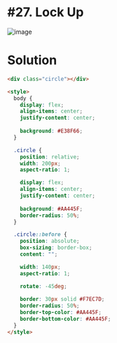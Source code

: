 # #27. Lock Up
![image](https://user-images.githubusercontent.com/88684972/198842445-b0b2ac67-fa66-4647-807f-148c8fe2c04b.png)

# Solution
```html
<div class="circle"></div>

<style>
  body {
    display: flex;
    align-items: center;
    justify-content: center;
    
    background: #E38F66;
  }

  .circle {
    position: relative;
    width: 200px;
    aspect-ratio: 1;

    display: flex;
    align-items: center;
    justify-content: center;
    
    background: #AA445F;
    border-radius: 50%;
  }

  .circle::before {
    position: absolute;
    box-sizing: border-box;
    content: "";

    width: 140px;
    aspect-ratio: 1;

    rotate: -45deg;
    
    border: 30px solid #F7EC7D;
    border-radius: 50%;
    border-top-color: #AA445F;
    border-bottom-color: #AA445F;
  }
</style>
```
